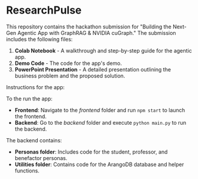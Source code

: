 # ResearchPulse

This repository contains the hackathon submission for "Building the Next-Gen Agentic App with GraphRAG & NVIDIA cuGraph." The submission includes the following files:

1. **Colab Notebook** - A walkthrough and step-by-step guide for the agentic app.
2. **Demo Code** - The code for the app's demo.
3. **PowerPoint Presentation** - A detailed presentation outlining the business problem and the proposed solution.

Instructions for the app:

   To the run the app:
  - **Frontend**: Navigate to the *frontend* folder and run `npm start` to launch the frontend.
  - **Backend**: Go to the *backend* folder and execute `python main.py` to run the backend.
  
  The backend contains:
  - **Personas folder**: Includes code for the student, professor, and benefactor personas.
  - **Utilities folder**: Contains code for the ArangoDB database and helper functions.
